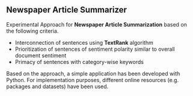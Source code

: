 ## Newspaper Article Summarizer 
Experimental Approach for **Newspaper Article Summarization** based on the following criteria.  
- Interconnection of sentences using **TextRank** algorithm
- Prioritization of sentences of sentiment polarity similar to overall document sentiment 
- Primacy of sentences with category-wise keywords

Based on the approach, a simple application has been developed with Python. For implementation purposes, different online resources (e.g. packages and datasets) have been used. 
